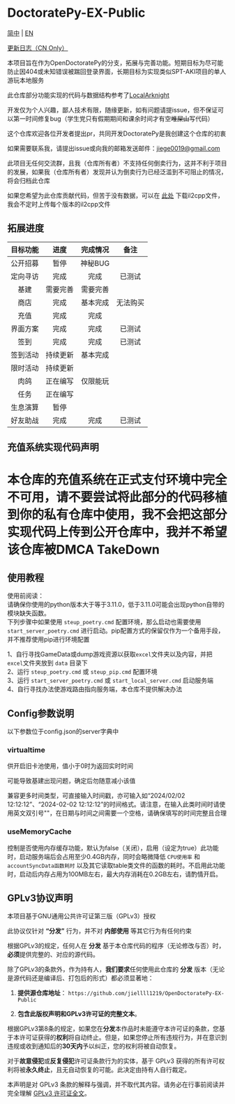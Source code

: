 # DoctoratePy-EX-Public

[简中](https://github.com/jiellll1219/OpenDoctoratePy-EX-Public/tree/main/README.md) | [EN](https://github.com/jiellll1219/OpenDoctoratePy-EX-Public/blob/main/docs/README_EN.md)

[更新日志（CN Only）](https://github.com/jiellll1219/OpenDoctoratePy-EX-Public/tree/main/docs/updata_log.md)

本项目旨在作为OpenDoctoratePy的分支，拓展与完善功能。短期目标为尽可能防止因404或未知错误被踹回登录界面，长期目标为实现类似SPT-AKI项目的单人游玩本地服务

此仓库部分功能实现的代码与数据结构参考了[LocalArknight](https://github.com/jiellll1219/LocalArknight)

开发仅为个人兴趣，鄙人技术有限，随缘更新，如有问题请提issue，但不保证可以第一时间修复bug（学生党只有假期期间和课余时间才有空~~堆屎山~~写代码）

这个仓库欢迎各位开发者提出pr，共同开发DoctoratePy是我创建这个仓库的初衷

如果需要联系我，请提出issue或向我的邮箱发送邮件：jiege0019@gmail.com

此项目无任何交流群，且我（仓库所有者）不支持任何倒卖行为，这并不利于项目的发展，如果我（仓库所有者）发现并认为倒卖行为已经泛滥到不可阻止的情况，将会归档此仓库

如果您希望为此仓库贡献代码，但苦于没有数据，可以在 [此处](https://tptpmmpc.ap-southeast-1.clawcloudrun.com/) 下载il2cpp文件，我会不定时上传每个版本的il2cpp文件

## 拓展进度

| 目标功能 | 进度 | 完成情况 | 备注 |
|:---:|:---:|:---:|:---:|
| 公开招募 | 暂停 | 神秘BUG |  |
| 定向寻访 | 完成 | 完成 | 已测试 |
| 基建 | 需要完善 | 需要完善 |  |
| 商店 | 完成 | 基本完成 | 无法购买 |
| 充值 | 完成 | 完成 |  |
| 界面方案 | 完成 | 完成 | 已测试 |
| 签到 | 完成 | 完成 | 已测试 |
| 签到活动 | 持续更新 | 基本完成 |  |
| 限时活动 | 持续更新 |  |  |
| 肉鸽 | 正在编写 | 仅限能玩 |  |
| 任务 | 正在编写 |  |  |
| 生息演算 | 暂停 |  |  |
| 好友助战 | 完成 | 完成 | 已测试 |

## 充值系统实现代码声明

# **本仓库的充值系统在正式支付环境中完全不可用，请不要尝试将此部分的代码移植到你的私有仓库中使用，我不会把这部分实现代码上传到公开仓库中，我并不希望该仓库被DMCA TakeDown**

## 使用教程

使用前阅读：  
请确保你使用的python版本大于等于3.11.0，低于3.11.0可能会出现python自带的模块缺失函数。  
下列步骤中如果使用 `steup_poetry.cmd` 配置环境，那么启动也需要使用 `start_server_poetry.cmd` 进行启动。pip配置方式的保留仅作为一个备用手段，并不推荐使用pip进行环境配置

1、自行寻找GameData或dump游戏资源以获取`excel`文件夹以及内容，并把`excel`文件夹放到 `data` 目录下  
2、运行 `steup_poetry.cmd` 或 `steup_pip.cmd` 配置环境  
3、运行 `start_server_poetry.cmd` 或 `start_local_server.cmd` 启动服务端  
4、自行寻找办法使游戏路由指向服务端，本仓库不提供解决办法

## Config参数说明

以下参数位于config.json的server字典中

### virtualtime

供开启旧卡池使用，值小于0时为返回实时时间

可能导致基建出现问题，确定后勿随意减小该值

兼容更多时间类型，可直接输入时间戳，亦可输入如“2024/02/02 12:12:12”、“2024-02-02 12:12:12”的时间格式。请注意，在输入此类时间时请使用英文双引号""，在日期与时间之间需要一个空格，请确保填写的时间完整且合理

### useMemoryCache

控制是否使用内存缓存功能，默认为false（关闭），启用（设定为true）此功能时，启动服务端后会占用至少0.4GB内存，同时会略微降低 `CPU使用率` 和 `accountSyncData函数耗时` 以及其它读取table类文件的函数的耗时。不启用此功能时，启动后内存占用为100MB左右，最大内存消耗在0.2GB左右，请酌情开启。

## GPLv3协议声明

本项目基于GNU通用公共许可证第三版（GPLv3）授权

此协议仅针对 **“分发”** 行为，并不对 **内部使用** 等其它行为有任何约束

根据GPLv3的规定，任何人在 **分发** 基于本仓库代码的程序（无论修改与否）时，**必须**提供完整的、对应的源代码。

除了GPLv3的条款外，作为持有人，**我们要求**任何使用此仓库的 **分发** 版本（无论是源代码还是编译后、打包后的形式）都必须显著地：

1.  **提供源仓库地址**：
    `https://github.com/jiellll1219/OpenDoctoratePy-EX-Public`

2.  **包含此版权声明和GPLv3许可证的完整文本**。

根据GPLv3第8条的规定，如果您在**分发**本作品时未能遵守本许可证的条款，您基于本许可证获得的**权利**将自动终止。但是，如果您停止所有违规行为，并在意识到违规或收到通知后的**30天内**予以纠正，您的权利将被自动恢复。

对于**故意侵犯**或**反复侵犯**许可证条款行为的实体，基于 GPLv3 获得的所有许可权利将被**永久终止**，且无自动恢复的可能。此决定由持有人自行裁定。

本声明是对 GPLv3 条款的解释与强调，并不取代其内容。请务必在行事前阅读并完全理解 [GPLv3 许可证全文](https://www.gnu.org/licenses/gpl-3.0.html)。